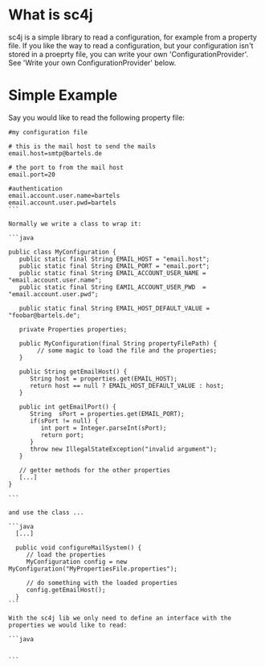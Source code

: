 What is sc4j
============

sc4j is a simple library to read a configuration, for example from a property file.
If you like the way to read a configuration, but your configuration isn't stored in a proeprty file, 
you can write your own 'ConfigurationProvider'. See 'Write your own ConfigurationProvider' below.

Simple Example
==============

Say you would like to read the following property file:

````
#my configuration file

# this is the mail host to send the mails
email.host=smtp@bartels.de

# the port to from the mail host
email.port=20

#authentication 
email.account.user.name=bartels
email.account.user.pwd=bartels
```

Normally we write a class to wrap it:

```java

public class MyConfiguration {
   public static final String EMAIL_HOST = "email.host";
   public static final String EMAIL_PORT = "email.port";
   public static final String EMAIL_ACCOUNT_USER_NAME = "email.account.user.name";
   public static final String EAMIL_ACCOUNT_USER_PWD  = "email.account.user.pwd";
   
   public static final String EMAIL_HOST_DEFAULT_VALUE = "foobar@bartels.de";
   
   private Properties properties;
   
   public MyConfiguration(final String propertyFilePath) {
        // some magic to load the file and the properties;
   }
   
   public String getEmailHost() {
      String host = properties.get(EMAIL_HOST);
      return host == null ? EMAIL_HOST_DEFAULT_VALUE : host;
   }
   
   public int getEmailPort() {
      String  sPort = properties.get(EMAIL_PORT);
      if(sPort != null) {
         int port = Integer.parseInt(sPort);
         return port;
      }
      throw new IllegalStateException("invalid argument");
   }
   
   // getter methods for the other properties
   [...]
}

```

and use the class ...

```java
  [...]
  
  public void configureMailSystem() {
     // load the properties
     MyConfiguration config = new MyConfiguration("MyPropertiesFile.properties");  
     
     // do something with the loaded properties
     config.getEmailHost();
  }
```

With the sc4j lib we only need to define an interface with the properties we would like to read:

```java


```